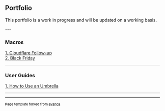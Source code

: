 ## Portfolio

<p>This portfolio is a work in progress and will be updated on a working basis.</p>
---

### Macros

[1. Cloudflare Follow-up](/macros1)<br>
[2. Black Friday](/macros2)<br>

---

### User Guides

[1. How to Use an Umbrella](/pdf/umbrella)

---




---
<p style="font-size:11px">Page template forked from <a href="https://github.com/evanca/quick-portfolio">evanca</a></p>
<!-- Remove above link if you don't want to attibute -->
